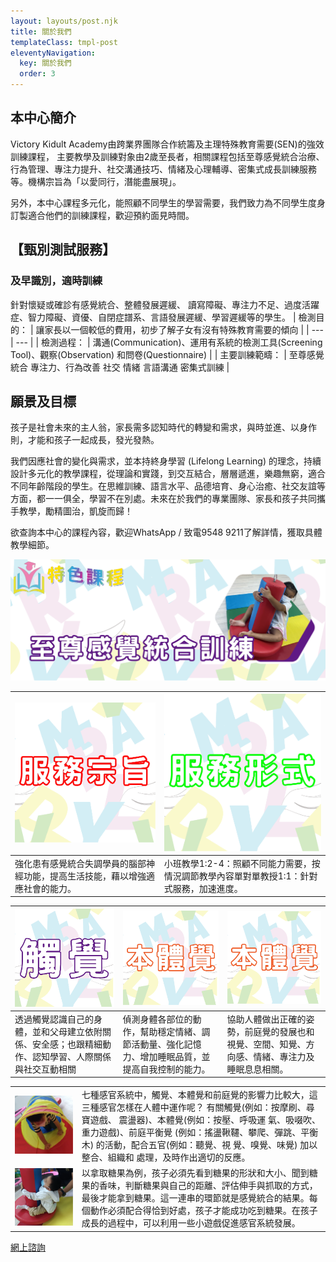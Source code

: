 ```yaml
---
layout: layouts/post.njk
title: 關於我們
templateClass: tmpl-post
eleventyNavigation:
  key: 關於我們
  order: 3
---
```

## 本中心簡介
Victory Kidult Academy由跨業界團隊合作統籌及主理特殊教育需要(SEN)的強效訓練課程， 主要教學及訓練對象由2歲至長者，相關課程包括至尊感覺統合治療、行為管理、專注力提升、社交溝通技巧、情緒及心理輔導、密集式成長訓練服務等。機構宗旨為「以愛同行，潛能盡展現」。

另外，本中心課程多元化，能照顧不同學生的學習需要，我們致力為不同學生度身訂製適合他們的訓練課程，歡迎預約面見時間。

## 【甄別測試服務】
### 及早識別，適時訓練

針對懷疑或確診有感覺統合、整體發展遲緩、 讀寫障礙、專注力不足、過度活躍症、智力障礙、資優、自閉症譜系、言語發展遲緩、學習遲緩等的學生。
| 檢測目的：	| 讓家長以一個較低的費用，初步了解子女有沒有特殊教育需要的傾向  |
| --- | --- |
| 檢測過程：	| 溝通(Communication)、運用有系統的檢測工具(Screening Tool)、觀察(Observation) 和問卷(Questionnaire)  |
| 主要訓練範疇：	| 至尊感覺統合  專注力、行為改善  社交  情緒  言語溝通  密集式訓練  |

## 願景及目標

孩子是社會未來的主人翁，家長需多認知時代的轉變和需求，與時並進、以身作則，才能和孩子一起成長，發光發熱。

我們因應社會的變化與需求，並本持終身學習 (Lifelong Learning) 的理念，持續設計多元化的教學課程，從理論和實踐，到交互結合，層層遞進，樂趣無窮，適合不同年齡階段的學生。在思維訓練、語言水平、品德培育、身心治癒、社交友誼等方面，都一一俱全，學習不在別處。未來在於我們的專業團隊、家長和孩子共同攜手教學，勵精圖治，凱旋而歸！

欲查詢本中心的課程內容，歡迎WhatsApp / 致電9548 9211了解詳情，獲取具體教學細節。

![感覺統合訓練 ><](/photos/sensory-integration/sen1.png)

| ![服務宗旨 270](/photos/sensory-integration/sen5.png)  | ![服務形式 270](/photos/sensory-integration/sen6.png)  |
| --- | --- |
| 強化患有感覺統合失調學員的腦部神經功能，提高生活技能，藉以增強適應社會的能力。 | 小班教學1:2-4：照顧不同能力需要，按情況調節教學內容單對單教授1:1：針對式服務，加速進度。 |

| ![觸覺 170](/photos/sensory-integration/sen2.png) | ![本體覺 170](/photos/sensory-integration/sen3.png)  |  ![前庭覺 170](/photos/sensory-integration/sen3.png) |
| --- | --- | --- |
| 透過觸覺認識自己的身體，並和父母建立依附關係、安全感；也跟精細動作、認知學習、人際關係與社交互動相關 | 偵測身體各部位的動作，幫助穩定情緒、調節活動量、強化記憶力、增加睡眠品質，並提高自我控制的能力。 | 協助人體做出正確的姿勢，前庭覺的發展也和視覺、空間、知覺、方向感、情緒、專注力及睡眠息息相關。 |

|   |   |
| --- | --- |
| ![practice1 170](/photos/sensory-integration/sen7.png)  | 七種感官系統中，觸覺、本體覺和前庭覺的影響力比較大，這三種感官怎樣在人體中運作呢？  有關觸覺(例如：按摩刷、尋寶遊戲、 震盪器)、本體覺(例如：按壓、呼吸運 氣、吸啜吹、重力遊戲)、前庭平衡覺 (例如：搖盪鞦韆、攀爬、彈跳、平衡木) 的活動，配合五官(例如：聽覺、視 覺、嗅覺、味覺) 加以整合、組織和 處理，及時作出適切的反應。 |
| ![practice2 170](/photos/sensory-integration/sen8.png)  | 以拿取糖果為例，孩子必須先看到糖果的形狀和大小、聞到糖果的香味，判斷糖果與自己的距離、評估伸手與抓取的方式，最後才能拿到糖果。這一連串的環節就是感覺統合的結果。每個動作必須配合得恰到好處，孩子才能成功吃到糖果。在孩子成長的過程中，可以利用一些小遊戲促進感官系統發展。 |

<a href="https://bit.ly/3wxJa1P" class="button">網上諮詢</a>
